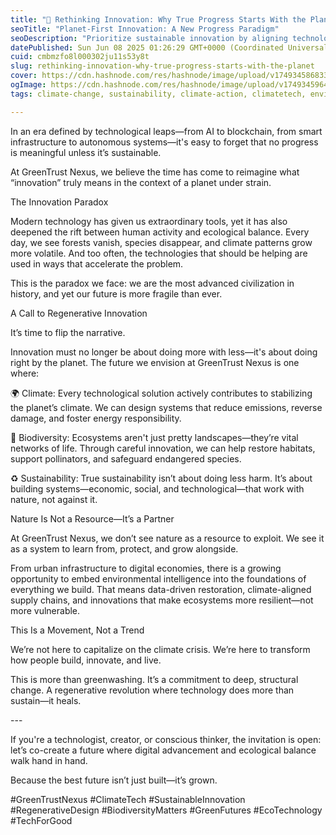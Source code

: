 ```yaml
---
title: "🌱 Rethinking Innovation: Why True Progress Starts With the Planet"
seoTitle: "Planet-First Innovation: A New Progress Paradigm"
seoDescription: "Prioritize sustainable innovation by aligning technology with nature to support a thriving planet"
datePublished: Sun Jun 08 2025 01:26:29 GMT+0000 (Coordinated Universal Time)
cuid: cmbmzfo8l000302ju11s53y8t
slug: rethinking-innovation-why-true-progress-starts-with-the-planet
cover: https://cdn.hashnode.com/res/hashnode/image/upload/v1749345868330/e83ce0ae-97d8-42dd-9a14-24f025cf5dfe.png
ogImage: https://cdn.hashnode.com/res/hashnode/image/upload/v1749345964441/0743451b-8313-4745-832d-f83d9b81f545.png
tags: climate-change, sustainability, climate-action, climatetech, environmentalsustainability, biodiversityprotection

---
```


In an era defined by technological leaps—from AI to blockchain, from smart infrastructure to autonomous systems—it's easy to forget that no progress is meaningful unless it’s sustainable.

At GreenTrust Nexus, we believe the time has come to reimagine what “innovation” truly means in the context of a planet under strain.

The Innovation Paradox

Modern technology has given us extraordinary tools, yet it has also deepened the rift between human activity and ecological balance. Every day, we see forests vanish, species disappear, and climate patterns grow more volatile. And too often, the technologies that should be helping are used in ways that accelerate the problem.

This is the paradox we face: we are the most advanced civilization in history, and yet our future is more fragile than ever.

A Call to Regenerative Innovation

It’s time to flip the narrative.

Innovation must no longer be about doing more with less—it's about doing right by the planet. The future we envision at GreenTrust Nexus is one where:

🌍 Climate: Every technological solution actively contributes to stabilizing the planet’s climate. We can design systems that reduce emissions, reverse damage, and foster energy responsibility.

🐝 Biodiversity: Ecosystems aren't just pretty landscapes—they’re vital networks of life. Through careful innovation, we can help restore habitats, support pollinators, and safeguard endangered species.

♻️ Sustainability: True sustainability isn’t about doing less harm. It’s about building systems—economic, social, and technological—that work with nature, not against it.

Nature Is Not a Resource—It’s a Partner

At GreenTrust Nexus, we don’t see nature as a resource to exploit. We see it as a system to learn from, protect, and grow alongside.

From urban infrastructure to digital economies, there is a growing opportunity to embed environmental intelligence into the foundations of everything we build. That means data-driven restoration, climate-aligned supply chains, and innovations that make ecosystems more resilient—not more vulnerable.

This Is a Movement, Not a Trend

We’re not here to capitalize on the climate crisis. We’re here to transform how people build, innovate, and live.

This is more than greenwashing. It’s a commitment to deep, structural change. A regenerative revolution where technology does more than sustain—it heals.

\---

If you're a technologist, creator, or conscious thinker, the invitation is open: let’s co-create a future where digital advancement and ecological balance walk hand in hand.

Because the best future isn’t just built—it’s grown.

#GreenTrustNexus #ClimateTech #SustainableInnovation #RegenerativeDesign #BiodiversityMatters #GreenFutures #EcoTechnology #TechForGood